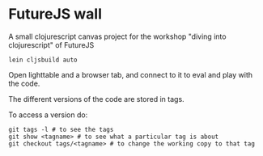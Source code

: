 
FutureJS wall
=============

A small clojurescript canvas project for the workshop "diving into
clojurescript" of FutureJS

```
lein cljsbuild auto
```

Open lighttable and a browser tab, and connect to it to eval and play with the
code.

The different versions of the code are stored in tags.

To access a version do:

```
git tags -l # to see the tags
git show <tagname> # to see what a particular tag is about
git checkout tags/<tagname> # to change the working copy to that tag
```

